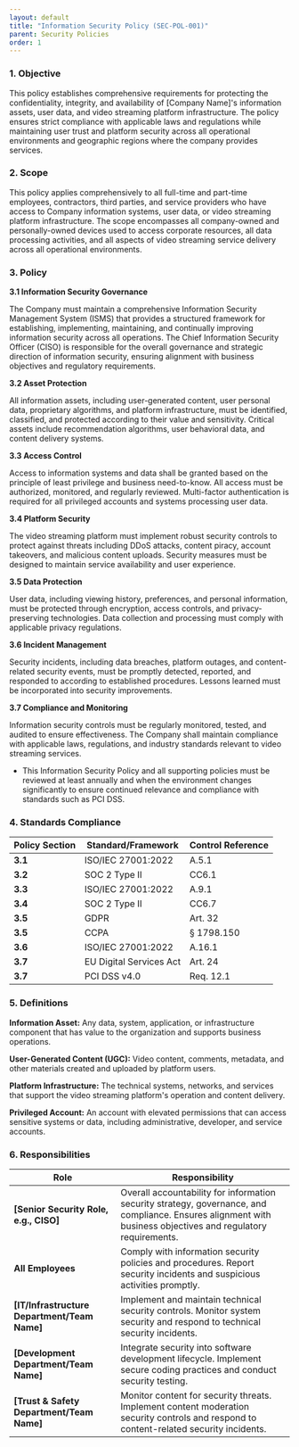 ```yaml
---
layout: default
title: "Information Security Policy (SEC-POL-001)"
parent: Security Policies
order: 1
---
```


### 1. Objective

This policy establishes comprehensive requirements for protecting the confidentiality, integrity, and availability of [Company Name]'s information assets, user data, and video streaming platform infrastructure. The policy ensures strict compliance with applicable laws and regulations while maintaining user trust and platform security across all operational environments and geographic regions where the company provides services.

### 2. Scope

This policy applies comprehensively to all full-time and part-time employees, contractors, third parties, and service providers who have access to Company information systems, user data, or video streaming platform infrastructure. The scope encompasses all company-owned and personally-owned devices used to access corporate resources, all data processing activities, and all aspects of video streaming service delivery across all operational environments.

### 3. Policy

**3.1 Information Security Governance**

The Company must maintain a comprehensive Information Security Management System (ISMS) that provides a structured framework for establishing, implementing, maintaining, and continually improving information security across all operations. The Chief Information Security Officer (CISO) is responsible for the overall governance and strategic direction of information security, ensuring alignment with business objectives and regulatory requirements.

**3.2 Asset Protection**

All information assets, including user-generated content, user personal data, proprietary algorithms, and platform infrastructure, must be identified, classified, and protected according to their value and sensitivity. Critical assets include recommendation algorithms, user behavioral data, and content delivery systems.

**3.3 Access Control**

Access to information systems and data shall be granted based on the principle of least privilege and business need-to-know. All access must be authorized, monitored, and regularly reviewed. Multi-factor authentication is required for all privileged accounts and systems processing user data.

**3.4 Platform Security**

The video streaming platform must implement robust security controls to protect against threats including DDoS attacks, content piracy, account takeovers, and malicious content uploads. Security measures must be designed to maintain service availability and user experience.

**3.5 Data Protection**

User data, including viewing history, preferences, and personal information, must be protected through encryption, access controls, and privacy-preserving technologies. Data collection and processing must comply with applicable privacy regulations.

**3.6 Incident Management**

Security incidents, including data breaches, platform outages, and content-related security events, must be promptly detected, reported, and responded to according to established procedures. Lessons learned must be incorporated into security improvements.

**3.7 Compliance and Monitoring**

Information security controls must be regularly monitored, tested, and audited to ensure effectiveness. The Company shall maintain compliance with applicable laws, regulations, and industry standards relevant to video streaming services.
- This Information Security Policy and all supporting policies must be reviewed at least annually and when the environment changes significantly to ensure continued relevance and compliance with standards such as PCI DSS.

### 4. Standards Compliance

| **Policy Section** | **Standard/Framework** | **Control Reference** |
| --- | --- | --- |
| **3.1** | ISO/IEC 27001:2022 | A.5.1 |
| **3.2** | SOC 2 Type II | CC6.1 |
| **3.3** | ISO/IEC 27001:2022 | A.9.1 |
| **3.4** | SOC 2 Type II | CC6.7 |
| **3.5** | GDPR | Art. 32 |
| **3.5** | CCPA | § 1798.150 |
| **3.6** | ISO/IEC 27001:2022 | A.16.1 |
| **3.7** | EU Digital Services Act | Art. 24 |
| **3.7** | PCI DSS v4.0 | Req. 12.1 |

### 5. Definitions

**Information Asset:** Any data, system, application, or infrastructure component that has value to the organization and supports business operations.

**User-Generated Content (UGC):** Video content, comments, metadata, and other materials created and uploaded by platform users.

**Platform Infrastructure:** The technical systems, networks, and services that support the video streaming platform's operation and content delivery.

**Privileged Account:** An account with elevated permissions that can access sensitive systems or data, including administrative, developer, and service accounts.

### 6. Responsibilities

| Role | Responsibility |
| --- | --- |
| **[Senior Security Role, e.g., CISO]** | Overall accountability for information security strategy, governance, and compliance. Ensures alignment with business objectives and regulatory requirements. |
| **All Employees** | Comply with information security policies and procedures. Report security incidents and suspicious activities promptly. |
| **[IT/Infrastructure Department/Team Name]** | Implement and maintain technical security controls. Monitor system security and respond to technical security incidents. |
| **[Development Department/Team Name]** | Integrate security into software development lifecycle. Implement secure coding practices and conduct security testing. |
| **[Trust & Safety Department/Team Name]** | Monitor content for security threats. Implement content moderation security controls and respond to content-related security incidents. |
